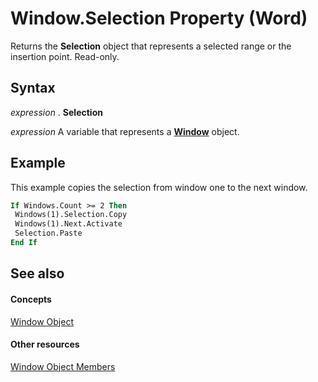 
# Window.Selection Property (Word)

Returns the  **Selection** object that represents a selected range or the insertion point. Read-only.


## Syntax

 _expression_ . **Selection**

 _expression_ A variable that represents a **[Window](d92f83f9-ae44-56c0-4584-7a9359253c6d.md)** object.


## Example

This example copies the selection from window one to the next window.


```vb
If Windows.Count >= 2 Then 
 Windows(1).Selection.Copy 
 Windows(1).Next.Activate 
 Selection.Paste 
End If
```


## See also


#### Concepts


[Window Object](d92f83f9-ae44-56c0-4584-7a9359253c6d.md)
#### Other resources


[Window Object Members](c0dec747-3695-4f96-ea25-05b6494aad7e.md)
